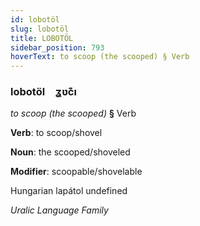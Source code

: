 ```yaml
---
id: lobotöl
slug: lobotöl
title: LOBOTÖL
sidebar_position: 793
hoverText: to scoop (the scooped) § Verb
---
```


### lobotöl&emsp;<span kind="abugida">ʓʋc͊ı</span>

*to scoop (the scooped)* **§** Verb

**Verb**: to scoop/shovel

**Noun**: the scooped/shoveled

**Modifier**: scoopable/shovelable

Hungarian lapátol undefined

*Uralic Language Family*
